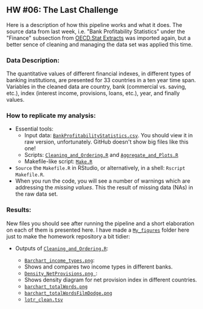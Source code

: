 HW #06: The Last Challenge
--------------------------

Here is a description of how this pipeline works and what it does. The source data from last week,
i.e. "Bank Profitability Statistics" under the "Finance" subsection from [OECD.Stat Extracts](http://stats.oecd.org/)
was imported again, but a better sence of cleaning and managing the data set was applied this time.  

### Data Description:  

The quantitative values of different financial indexes, in different types of banking institutions, are presented
for 33 countries in a ten year time span. Variables in the cleaned data are country, bank (commercial vs. saving,
etc.), index (interest income, provisions, loans, etc.), year, and finally values.

### How to replicate my analysis:

  * Essential tools:
    - Input data: [`BankProfitabilityStatistics.csv`](https://github.com/Mahdiark/stat545a-2013-hw06_khosravi-mah/blob/master/BankProfitabilityStatistics.csv). You should view it in raw version, unfortunately. GitHub doesn't show big files like this one!
    - Scripts: [`Cleaning_and_Ordering.R`](https://github.com/Mahdiark/stat545a-2013-hw06_khosravi-mah/blob/master/Cleaning_and_Ordering.R) and [`Aggregate_and_Plots.R`](https://github.com/Mahdiark/stat545a-2013-hw06_khosravi-mah/blob/master/Aggregate_and_Plots.R)
    - Makefile-like script: [`Make.R`](https://github.com/Mahdiark/stat545a-2013-hw06_khosravi-mah/blob/master/Make.R)
  * `Source` the `Makefile.R` in RStudio, or alternatively, in a shell: `Rscript Makefile.R`.
  * When you run the code, you will see a number of warnings which are addressing the *missing values*. This the result of missing data (NAs) in the raw data set.
  
### Results:

New files you should see after running the pipeline and a short elaboration on each of them is presented here.
I have made a [`My_figures`](https://github.com/Mahdiark/stat545a-2013-hw06_khosravi-mah/tree/master/My_figures) 
folder here just to make the homework repository a bit tidier:

  * Outputs of [`Cleaning_and_Ordering.R`](https://github.com/Mahdiark/stat545a-2013-hw06_khosravi-mah/blob/master/Cleaning_and_Ordering.R):
    - [`Barchart_income_types.png`](https://github.com/Mahdiark/stat545a-2013-hw06_khosravi-mah/blob/master/My_figures/Barchart_income_types.png):
     * Shows and compares two income types in different banks.
    - [`Density_NetProvisions.png `](https://github.com/Mahdiark/stat545a-2013-hw06_khosravi-mah/blob/master/My_figures/Density_NetProvisions.png):
     * Shows density diagram for net provision index in different countries.


    - [`barchart_totalWords.png`](https://raw.github.com/jennybc/STAT545A/master/hw06_scaffolds/01_justR/barchart_totalWords.png)
    - [`barchart_totalWordsFilmDodge.png`](https://raw.github.com/jennybc/STAT545A/master/hw06_scaffolds/01_justR/barchart_totalWordsFilmDodge.png)
    - [`lotr_clean.tsv`](https://github.com/jennybc/STAT545A/blob/master/hw06_scaffolds/01_justR/lotr_clean.tsv)
